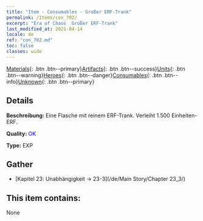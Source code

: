 ```yaml
---
title: "Item - Consumables - Großer ERF-Trank"
permalink: /Items/con_702/
excerpt: "Era of Chaos  Großer ERF-Trank"
last_modified_at: 2021-04-14
locale: de
ref: "con_702.md"
toc: false
classes: wide
---
```

 [Materials](/de/Items/){: .btn .btn--primary}[Artifacts](/de/Items/Artifacts/){: .btn .btn--success}[Units](/de/Items/Units/){: .btn .btn--warning}[Heroes](/de/Items/Heroes/){: .btn .btn--danger}[Consumables](/de/Items/Consumables/){: .btn .btn--info}[Unknown](/de/Items/Unknown/){: .btn .btn--primary}

## Details
 **Beschreibung:** Eine Flasche mit reinem ERF-Trank. Verleiht 1.500 Einheiten-ERF.

 **Quality:** <span style="color: #0000CD">OK</span>

 **Type:** EXP

## Gather

*    [Kapitel 23: Unabhängigkeit -> 23-3](/de/Main Story/Chapter 23_3/) 

## This item contains:

  None

